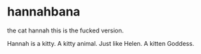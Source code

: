 # hannahbana
the cat hannah
this is the fucked version.

Hannah is a kitty. A kitty animal. Just like Helen.  A kitten Goddess.  
